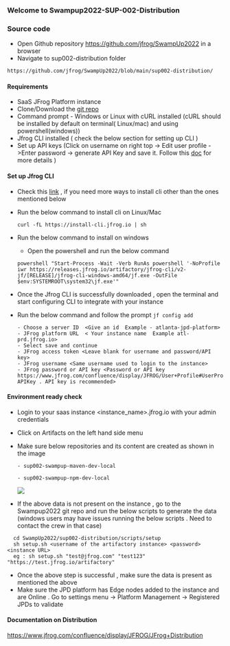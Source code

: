 ### Welcome to Swampup2022-SUP-002-Distribution

### Source code

- Open Github repository https://github.com/jfrog/SwampUp2022 in a browser
- Navigate to sup002-distribution folder

```bash
https://github.com/jfrog/SwampUp2022/blob/main/sup002-distribution/
```

#### Requirements

- SaaS JFrog Platform instance
- Clone/Download the [git repo](https://github.com/jfrog/SwampUp2022) 
- Command prompt - Windows or Linux with cURL installed (cURL should be installed by default on terminal( Linux/mac) and using powershell(windows))
- Jfrog CLI installed ( check the below section for setting up CLI ) 
- Set up API keys (Click on username on right top -> Edit user profile ->Enter password -> generate API Key and save it. Follow this [doc](https://www.jfrog.com/confluence/display/JFROG/User+Profile#UserProfile-APIKey) for more details ) 

#### Set up Jfrog CLI 

- Check this [link](https://jfrog.com/getcli/) , if you need more ways to install cli other than the ones mentioned below 
- Run the below command to install cli on Linux/Mac

  ```curl -fL https://install-cli.jfrog.io | sh```
  
- Run the below command to install on windows 
   - Open the powershell and run the below command 
   
   ``` powershell "Start-Process -Wait -Verb RunAs powershell '-NoProfile iwr https://releases.jfrog.io/artifactory/jfrog-cli/v2-jf/[RELEASE]/jfrog-cli-windows-amd64/jf.exe -OutFile $env:SYSTEMROOT\system32\jf.exe'" ```
  
- Once the Jfrog CLI is successfully downloaded , open the terminal and start configuring CLI to integrate with your instance 

- Run the below command and follow the prompt
      `jf config add`
      
      - Choose a server ID  <Give an id  Example - atlanta-jpd-platform>
      - JFrog platform URL  < Your instance name  Example atl-prd.jfrog.io>
      - Select save and continue 
      - JFrog access token <Leave blank for username and password/API key>
      - JFrog username <Same username used to login to the instance>
      - JFrog password or API key <Password or API key https://www.jfrog.com/confluence/display/JFROG/User+Profile#UserProfile-APIKey . API key is recommended>

#### Environment ready check 

- Login to your saas instance <instance_name>.jfrog.io with your admin credentials
- Click on Artifacts on the left hand side menu 
- Make sure below repositories and its content are created as shown in the image 
  
      - sup002-swampup-maven-dev-local
  
      - sup002-swampup-npm-dev-local
  
  ![](.images/repo-verify.png)

- If the above data is not present on the instance , go to the Swampup2022 git repo and run the below scripts to generate the data (windows users may have issues running the below scripts . Need to contact the crew in that case)

```
  cd SwampUp2022/sup002-distribution/scripts/setup 
  sh setup.sh <username of the artifactory instance> <password> <instance URL>
  eg : sh setup.sh "test@jfrog.com" "test123" "https://test.jfrog.io/artifactory" 
 ```
   
- Once the above step is successful , make sure the data is present as mentioned the above 
- Make sure the JPD platform has Edge nodes added to the instance and are Online . Go to settings menu -> Platform Management -> Registered JPDs to validate

#### Documentation on Distribution 

https://www.jfrog.com/confluence/display/JFROG/JFrog+Distribution


